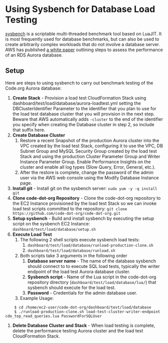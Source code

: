 # Using Sysbench for Database Load Testing

[sysbench](https://github.com/akopytov/sysbench) is a scriptable multi-threaded benchmark tool based on LuaJIT. It is most frequently used for database benchmarks, but can also be used to create arbitrarily complex workloads that do not involve a database server.  AWS has published [a white paper](https://d1.awsstatic.com/product-marketing/Aurora/RDS_Aurora_Performance_Assessment_Benchmarking_v1-2.pdf) outlining steps to assess the performance of an RDS Aurora database.

## Setup

Here are steps to using sysbench to carry out benchmark testing of the Code.org Aurora database:

1. **Create Stack** - Provision a load test CloudFormation Stack using dashboard/test/load/database/aurora-loadtest.yml setting the DBClusterIdentifier Parameter to the identifier that you plan to use for the load test database cluster that you will provision in the next step. Beware that AWS automatically adds `-cluster` to the end of the identifier you specify when creating the Database cluster in step 2, so include that suffix here.
1. **Create Database Cluster**
    1. Restore a recent Snapshot of the production Aurora cluster into the VPC created by the load test Stack, configuring it to use the VPC, DB Subnet Group and MySQL Security Group created by the load test Stack and using the production Cluster Parameter Group and Writer Instance Parameter Group. Enable Performance Insights on the cluster and enable all log types (Slow Query, Error, General, etc.).
    1. After the restore is complete, change the password of the admin user via the AWS web console using the Modify Database Instance page.
1. **Install git** - Install git on the sysbench server: `sudo yum -y -q install git`
1. **Clone code-dot-org Repository** - Clone the code-dot-org repository to the EC2 Instance provisioned by the load test Stack so we can invoke load test scripts committed to the repository: `git clone https://github.com/code-dot-org/code-dot-org.git`
1. **Setup sysbench** - Build and install sysbench by executing the setup script on the sysbench EC2 Instance: `dashboard/test/load/database/setup.sh` 
1. **Execute Load Test**
    1. The following 2 shell scripts execute sysbench load tests:
        1. `dashboard/test/load/database/runload-production-clone.sh`
        1. `dashboard/test/load/database/runload.sh`
    1. Both scripts take 3 arguments in the following order
        1. **Database server name** - The name of the database sysbench should connect to to execute SQL load tests, typically the writer endpoint of the load test Aurora database cluster.
        1. **Sysbench script** - Name of the Lua script in the code-dot-org repository directory (`dashboard/test/load/database/lua/`) that sysbench should execute for the load test.
        1. **Password** - Credentials for the admin database user.
    1. Example Usage:
```    
    $ cd /home/ec2-user/code-dot-org/dashboard/test/load/database
    $ ./runload-production-clone.sh load-test-cluster-writer-endpoint cdo_top_read_queries.lua PasswordForSQLUser
```
1. **Delete Database Cluster and Stack** - When load testing is complete, delete the performance testing Aurora cluster and the load test CloudFormation Stack.




